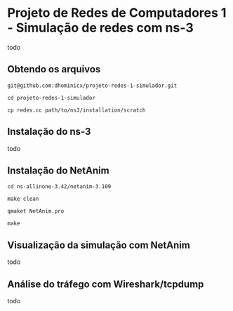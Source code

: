 # Projeto de Redes de Computadores 1 - Simulação de redes com ns-3
todo

## Obtendo os arquivos
```
git@github.com:dhominicx/projeto-redes-1-simulador.git
```

```
cd projeto-redes-1-simulador
```

```
cp redes.cc path/to/ns3/installation/scratch
```

## Instalação do ns-3
todo

## Instalação do NetAnim
```
cd ns-allinone-3.42/netanim-3.109
```
```
make clean
```
```
qmaket NetAnim.pro
```
```
make
```

## Visualização da simulação com NetAnim
todo

## Análise do tráfego com Wireshark/tcpdump
todo
